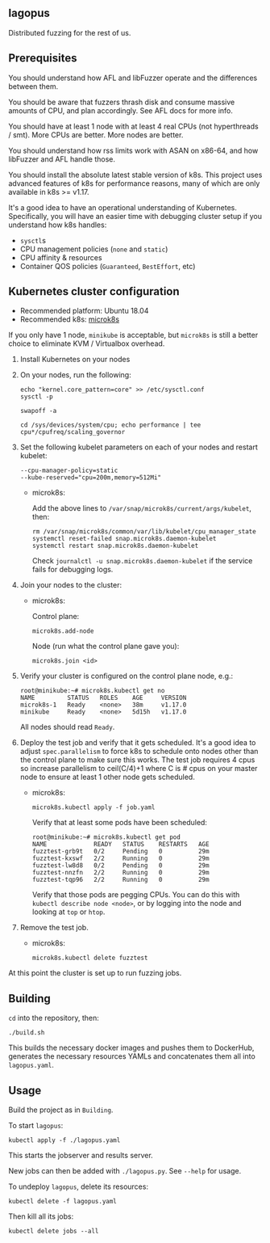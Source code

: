 lagopus
-------

Distributed fuzzing for the rest of us.

Prerequisites
-------------
You should understand how AFL and libFuzzer operate and the differences between
them.

You should be aware that fuzzers thrash disk and consume massive amounts of
CPU, and plan accordingly. See AFL docs for more info.

You should have at least 1 node with at least 4 real CPUs (not hyperthreads /
smt). More CPUs are better. More nodes are better.

You should understand how rss limits work with ASAN on x86-64, and how
libFuzzer and AFL handle those.

You should install the absolute latest stable version of k8s. This project uses
advanced features of k8s for performance reasons, many of which are only
available in k8s >= v1.17.

It's a good idea to have an operational understanding of Kubernetes.
Specifically, you will have an easier time with debugging cluster setup if you
understand how k8s handles:

- `sysctl`s
- CPU management policies (`none` and `static`)
- CPU affinity & resources
- Container QOS policies (`Guaranteed`, `BestEffort`, etc)

Kubernetes cluster configuration
--------------------------------

* Recommended platform: Ubuntu 18.04
* Recommended k8s: [microk8s](https://microk8s.io/)

If you only have 1 node, `minikube` is acceptable, but `microk8s` is still a
better choice to eliminate KVM / Virtualbox overhead.

1. Install Kubernetes on your nodes
2. On your nodes, run the following:

   ```
   echo "kernel.core_pattern=core" >> /etc/sysctl.conf
   sysctl -p
   ```
   ```
   swapoff -a
   ```
   ```
   cd /sys/devices/system/cpu; echo performance | tee cpu*/cpufreq/scaling_governor
   ```

3. Set the following kubelet parameters on each of your nodes and restart
   kubelet:

   ```
   --cpu-manager-policy=static
   --kube-reserved="cpu=200m,memory=512Mi"
   ```

   * microk8s:

     Add the above lines to `/var/snap/microk8s/current/args/kubelet`, then:
     ```
     rm /var/snap/microk8s/common/var/lib/kubelet/cpu_manager_state
     systemctl reset-failed snap.microk8s.daemon-kubelet
     systemctl restart snap.microk8s.daemon-kubelet
     ```
     Check `journalctl -u snap.microk8s.daemon-kubelet` if the service fails
     for debugging logs.

4. Join your nodes to the cluster:

   * microk8s:

     Control plane:
     ```
     microk8s.add-node
     ```
     Node (run what the control plane gave you):

     ```
     microk8s.join <id>
     ```

5. Verify your cluster is configured on the control plane node, e.g.:
   ```
   root@minikube:~# microk8s.kubectl get no
   NAME         STATUS   ROLES    AGE     VERSION
   microk8s-1   Ready    <none>   38m     v1.17.0
   minikube     Ready    <none>   5d15h   v1.17.0
   ```
   All nodes should read `Ready`.

6. Deploy the test job and verify that it gets scheduled. It's a good idea to
   adjust `spec.parallelism` to force k8s to schedule onto nodes other than the
   control plane to make sure this works. The test job requires 4 cpus so
   increase parallelism to ceil(C/4)+1 where C is # cpus on your master node to
   ensure at least 1 other node gets scheduled.

   * microk8s:

     ```
     microk8s.kubectl apply -f job.yaml
     ```

     Verify that at least some pods have been scheduled:

     ```
     root@minikube:~# microk8s.kubectl get pod
     NAME             READY   STATUS    RESTARTS   AGE
     fuzztest-grb9t   0/2     Pending   0          29m
     fuzztest-kxswf   2/2     Running   0          29m
     fuzztest-lw8d8   0/2     Pending   0          29m
     fuzztest-nnzfn   2/2     Running   0          29m
     fuzztest-tqp96   2/2     Running   0          29m
     ```

     Verify that those pods are pegging CPUs. You can do this with
     `kubectl describe node <node>`, or by logging into the node and looking at
     `top` or `htop`.

7. Remove the test job.

   * microk8s:

     ```
     microk8s.kubectl delete fuzztest
     ```

At this point the cluster is set up to run fuzzing jobs.

Building
--------
`cd` into the repository, then:

```
./build.sh
```

This builds the necessary docker images and pushes them to DockerHub, generates
the necessary resources YAMLs and concatenates them all into `lagopus.yaml`.

Usage
-----
Build the project as in `Building`.

To start `lagopus`:

```
kubectl apply -f ./lagopus.yaml
```

This starts the jobserver and results server.

New jobs can then be added with `./lagopus.py`. See `--help` for usage.

To undeploy `lagopus`, delete its resources:
```
kubectl delete -f lagopus.yaml
```
Then kill all its jobs:
```
kubectl delete jobs --all
```
